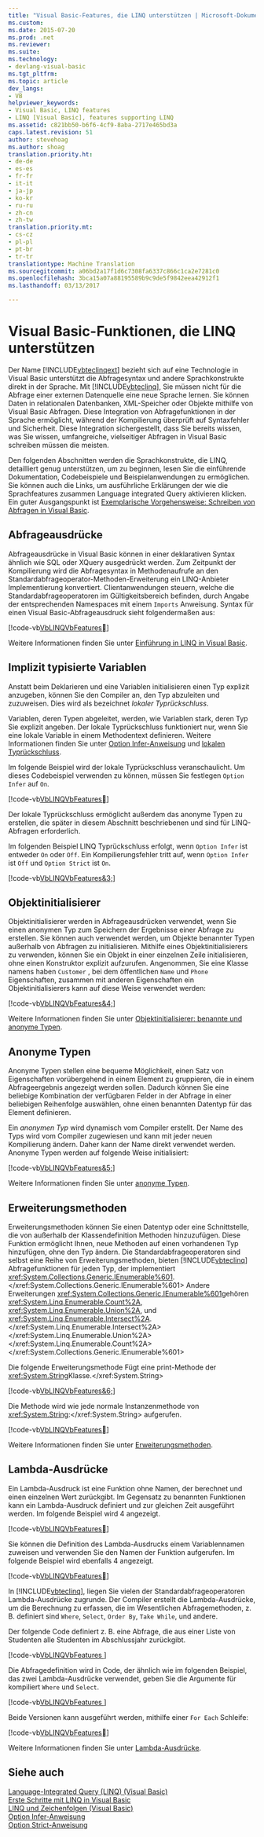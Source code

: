 ```yaml
---
title: "Visual Basic-Features, die LINQ unterstützen | Microsoft-Dokumentation"
ms.custom: 
ms.date: 2015-07-20
ms.prod: .net
ms.reviewer: 
ms.suite: 
ms.technology:
- devlang-visual-basic
ms.tgt_pltfrm: 
ms.topic: article
dev_langs:
- VB
helpviewer_keywords:
- Visual Basic, LINQ features
- LINQ [Visual Basic], features supporting LINQ
ms.assetid: c821bb50-b6f6-4cf9-8aba-2717e465bd3a
caps.latest.revision: 51
author: stevehoag
ms.author: shoag
translation.priority.ht:
- de-de
- es-es
- fr-fr
- it-it
- ja-jp
- ko-kr
- ru-ru
- zh-cn
- zh-tw
translation.priority.mt:
- cs-cz
- pl-pl
- pt-br
- tr-tr
translationtype: Machine Translation
ms.sourcegitcommit: a06bd2a17f1d6c7308fa6337c866c1ca2e7281c0
ms.openlocfilehash: 3bca15a07a88195589b9c9de5f9842eea42912f1
ms.lasthandoff: 03/13/2017

---
```

# <a name="visual-basic-features-that-support-linq"></a>Visual Basic-Funktionen, die LINQ unterstützen
Der Name [!INCLUDE[vbteclinqext](../../../../csharp/getting-started/includes/vbteclinqext_md.md)] bezieht sich auf eine Technologie in Visual Basic unterstützt die Abfragesyntax und andere Sprachkonstrukte direkt in der Sprache. Mit [!INCLUDE[vbteclinq](../../../../csharp/includes/vbteclinq_md.md)], Sie müssen nicht für die Abfrage einer externen Datenquelle eine neue Sprache lernen. Sie können Daten in relationalen Datenbanken, XML-Speicher oder Objekte mithilfe von Visual Basic Abfragen. Diese Integration von Abfragefunktionen in der Sprache ermöglicht, während der Kompilierung überprüft auf Syntaxfehler und Sicherheit. Diese Integration sichergestellt, dass Sie bereits wissen, was Sie wissen, umfangreiche, vielseitiger Abfragen in Visual Basic schreiben müssen die meisten.  
  
 Den folgenden Abschnitten werden die Sprachkonstrukte, die LINQ, detailliert genug unterstützen, um zu beginnen, lesen Sie die einführende Dokumentation, Codebeispiele und Beispielanwendungen zu ermöglichen. Sie können auch die Links, um ausführliche Erklärungen der wie die Sprachfeatures zusammen Language integrated Query aktivieren klicken. Ein guter Ausgangspunkt ist [Exemplarische Vorgehensweise: Schreiben von Abfragen in Visual Basic](../../../../visual-basic/programming-guide/concepts/linq/walkthrough-writing-queries.md).  
  
## <a name="query-expressions"></a>Abfrageausdrücke  
 Abfrageausdrücke in Visual Basic können in einer deklarativen Syntax ähnlich wie SQL oder XQuery ausgedrückt werden. Zum Zeitpunkt der Kompilierung wird die Abfragesyntax in Methodenaufrufe an den Standardabfrageoperator-Methoden-Erweiterung ein LINQ-Anbieter Implementierung konvertiert. Clientanwendungen steuern, welche die Standardabfrageoperatoren im Gültigkeitsbereich befinden, durch Angabe der entsprechenden Namespaces mit einem `Imports` Anweisung. Syntax für einen Visual Basic-Abfrageausdruck sieht folgendermaßen aus:  
  
 [!code-vb[VbLINQVbFeatures&#1;](../../../../visual-basic/programming-guide/concepts/linq/codesnippet/VisualBasic/features-that-support-linq_1.vb)]  
  
 Weitere Informationen finden Sie unter [Einführung in LINQ in Visual Basic](../../../../visual-basic/programming-guide/language-features/linq/introduction-to-linq.md).  
  
## <a name="implicitly-typed-variables"></a>Implizit typisierte Variablen  
 Anstatt beim Deklarieren und eine Variablen initialisieren einen Typ explizit anzugeben, können Sie den Compiler an, den Typ abzuleiten und zuzuweisen. Dies wird als bezeichnet *lokaler Typrückschluss*.  
  
 Variablen, deren Typen abgeleitet, werden, wie Variablen stark, deren Typ Sie explizit angeben. Der lokale Typrückschluss funktioniert nur, wenn Sie eine lokale Variable in einem Methodentext definieren. Weitere Informationen finden Sie unter [Option Infer-Anweisung](../../../../visual-basic/language-reference/statements/option-infer-statement.md) und [lokalen Typrückschluss](../../../../visual-basic/programming-guide/language-features/variables/local-type-inference.md).  
  
 Im folgende Beispiel wird der lokale Typrückschluss veranschaulicht. Um dieses Codebeispiel verwenden zu können, müssen Sie festlegen `Option Infer` auf `On`.  
  
 [!code-vb[VbLINQVbFeatures&#2;](../../../../visual-basic/programming-guide/concepts/linq/codesnippet/VisualBasic/features-that-support-linq_2.vb)]  
  
 Der lokale Typrückschluss ermöglicht außerdem das anonyme Typen zu erstellen, die später in diesem Abschnitt beschriebenen und sind für LINQ-Abfragen erforderlich.  
  
 Im folgenden Beispiel LINQ Typrückschluss erfolgt, wenn `Option Infer` ist entweder `On` oder `Off`. Ein Kompilierungsfehler tritt auf, wenn `Option Infer` ist `Off` und `Option Strict` ist `On`.  
  
 [!code-vb[VbLINQVbFeatures&3;](../../../../visual-basic/programming-guide/concepts/linq/codesnippet/VisualBasic/features-that-support-linq_3.vb)]  
  
## <a name="object-initializers"></a>Objektinitialisierer  
 Objektinitialisierer werden in Abfrageausdrücken verwendet, wenn Sie einen anonymen Typ zum Speichern der Ergebnisse einer Abfrage zu erstellen. Sie können auch verwendet werden, um Objekte benannter Typen außerhalb von Abfragen zu initialisieren. Mithilfe eines Objektinitialisierers zu verwenden, können Sie ein Objekt in einer einzelnen Zeile initialisieren, ohne einen Konstruktor explizit aufzurufen. Angenommen, Sie eine Klasse namens haben `Customer` , bei dem öffentlichen `Name` und `Phone` Eigenschaften, zusammen mit anderen Eigenschaften ein Objektinitialisierers kann auf diese Weise verwendet werden:  
  
 [!code-vb[VbLINQVbFeatures&4;](../../../../visual-basic/programming-guide/concepts/linq/codesnippet/VisualBasic/features-that-support-linq_4.vb)]  
  
 Weitere Informationen finden Sie unter [Objektinitialisierer: benannte und anonyme Typen](../../../../visual-basic/programming-guide/language-features/objects-and-classes/object-initializers-named-and-anonymous-types.md).  
  
## <a name="anonymous-types"></a>Anonyme Typen  
 Anonyme Typen stellen eine bequeme Möglichkeit, einen Satz von Eigenschaften vorübergehend in einem Element zu gruppieren, die in einem Abfrageergebnis angezeigt werden sollen. Dadurch können Sie eine beliebige Kombination der verfügbaren Felder in der Abfrage in einer beliebigen Reihenfolge auswählen, ohne einen benannten Datentyp für das Element definieren.  
  
 Ein *anonymen Typ* wird dynamisch vom Compiler erstellt. Der Name des Typs wird vom Compiler zugewiesen und kann mit jeder neuen Kompilierung ändern. Daher kann der Name direkt verwendet werden. Anonyme Typen werden auf folgende Weise initialisiert:  
  
 [!code-vb[VbLINQVbFeatures&5;](../../../../visual-basic/programming-guide/concepts/linq/codesnippet/VisualBasic/features-that-support-linq_5.vb)]  
  
 Weitere Informationen finden Sie unter [anonyme Typen](../../../../visual-basic/programming-guide/language-features/objects-and-classes/anonymous-types.md).  
  
## <a name="extension-methods"></a>Erweiterungsmethoden  
 Erweiterungsmethoden können Sie einen Datentyp oder eine Schnittstelle, die von außerhalb der Klassendefinition Methoden hinzuzufügen. Diese Funktion ermöglicht Ihnen, neue Methoden auf einen vorhandenen Typ hinzufügen, ohne den Typ ändern. Die Standardabfrageoperatoren sind selbst eine Reihe von Erweiterungsmethoden, bieten [!INCLUDE[vbteclinq](../../../../csharp/includes/vbteclinq_md.md)] Abfragefunktionen für jeden Typ, der implementiert <xref:System.Collections.Generic.IEnumerable%601>.</xref:System.Collections.Generic.IEnumerable%601> Andere Erweiterungen <xref:System.Collections.Generic.IEnumerable%601>gehören <xref:System.Linq.Enumerable.Count%2A>, <xref:System.Linq.Enumerable.Union%2A>, und <xref:System.Linq.Enumerable.Intersect%2A>.</xref:System.Linq.Enumerable.Intersect%2A> </xref:System.Linq.Enumerable.Union%2A> </xref:System.Linq.Enumerable.Count%2A> </xref:System.Collections.Generic.IEnumerable%601>  
  
 Die folgende Erweiterungsmethode Fügt eine print-Methode der <xref:System.String>Klasse.</xref:System.String>  
  
 [!code-vb[VbLINQVbFeatures&6;](../../../../visual-basic/programming-guide/concepts/linq/codesnippet/VisualBasic/features-that-support-linq_6.vb)]  
  
 Die Methode wird wie jede normale Instanzenmethode von <xref:System.String>:</xref:System.String> aufgerufen.  
  
 [!code-vb[VbLINQVbFeatures&#7;](../../../../visual-basic/programming-guide/concepts/linq/codesnippet/VisualBasic/features-that-support-linq_7.vb)]  
  
 Weitere Informationen finden Sie unter [Erweiterungsmethoden](../../../../visual-basic/programming-guide/language-features/procedures/extension-methods.md).  
  
## <a name="lambda-expressions"></a>Lambda-Ausdrücke  
 Ein Lambda-Ausdruck ist eine Funktion ohne Namen, der berechnet und einen einzelnen Wert zurückgibt. Im Gegensatz zu benannten Funktionen kann ein Lambda-Ausdruck definiert und zur gleichen Zeit ausgeführt werden. Im folgende Beispiel wird 4 angezeigt.  
  
 [!code-vb[VbLINQVbFeatures&#8;](../../../../visual-basic/programming-guide/concepts/linq/codesnippet/VisualBasic/features-that-support-linq_8.vb)]  
  
 Sie können die Definition des Lambda-Ausdrucks einem Variablennamen zuweisen und verwenden Sie den Namen der Funktion aufgerufen. Im folgende Beispiel wird ebenfalls 4 angezeigt.  
  
 [!code-vb[VbLINQVbFeatures&#12;](../../../../visual-basic/programming-guide/concepts/linq/codesnippet/VisualBasic/features-that-support-linq_9.vb)]  
  
 In [!INCLUDE[vbteclinq](../../../../csharp/includes/vbteclinq_md.md)], liegen Sie vielen der Standardabfrageoperatoren Lambda-Ausdrücke zugrunde. Der Compiler erstellt die Lambda-Ausdrücke, um die Berechnung zu erfassen, die im Wesentlichen Abfragemethoden, z. B. definiert sind `Where`, `Select`, `Order By`, `Take While`, und andere.  
  
 Der folgende Code definiert z. B. eine Abfrage, die aus einer Liste von Studenten alle Studenten im Abschlussjahr zurückgibt.  
  
 [!code-vb[VbLINQVbFeatures&#9;](../../../../visual-basic/programming-guide/concepts/linq/codesnippet/VisualBasic/features-that-support-linq_10.vb)]  
  
 Die Abfragedefinition wird in Code, der ähnlich wie im folgenden Beispiel, das zwei Lambda-Ausdrücke verwendet, geben Sie die Argumente für kompiliert `Where` und `Select`.  
  
 [!code-vb[VbLINQVbFeatures&#10;](../../../../visual-basic/programming-guide/concepts/linq/codesnippet/VisualBasic/features-that-support-linq_11.vb)]  
  
 Beide Versionen kann ausgeführt werden, mithilfe einer `For Each` Schleife:  
  
 [!code-vb[VbLINQVbFeatures&#11;](../../../../visual-basic/programming-guide/concepts/linq/codesnippet/VisualBasic/features-that-support-linq_12.vb)]  
  
 Weitere Informationen finden Sie unter [Lambda-Ausdrücke](../../../../visual-basic/programming-guide/language-features/procedures/lambda-expressions.md).  
  
## <a name="see-also"></a>Siehe auch  
 [Language-Integrated Query (LINQ) (Visual Basic)](../../../../visual-basic/programming-guide/concepts/linq/index.md)   
 [Erste Schritte mit LINQ in Visual Basic](../../../../visual-basic/programming-guide/concepts/linq/getting-started-with-linq.md)   
 [LINQ und Zeichenfolgen (Visual Basic)](../../../../visual-basic/programming-guide/concepts/linq/linq-and-strings.md)   
 [Option Infer-Anweisung](../../../../visual-basic/language-reference/statements/option-infer-statement.md)   
 [Option Strict-Anweisung](../../../../visual-basic/language-reference/statements/option-strict-statement.md)
